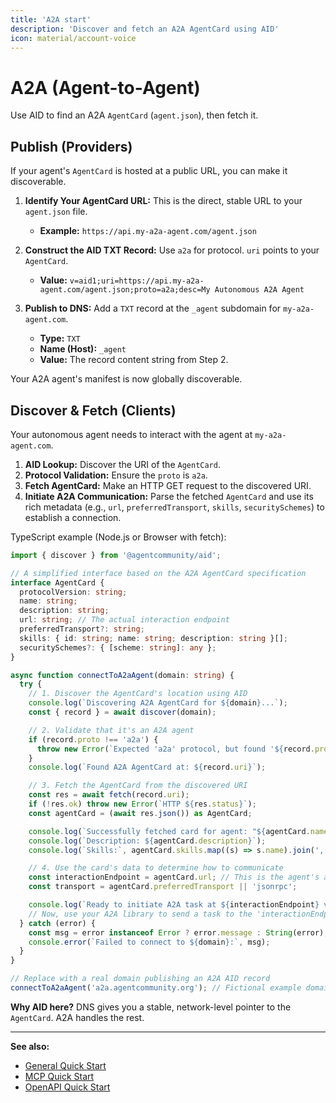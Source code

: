 ```yaml
---
title: 'A2A start'
description: 'Discover and fetch an A2A AgentCard using AID'
icon: material/account-voice
---
```


# A2A (Agent-to-Agent)

Use AID to find an A2A `AgentCard` (`agent.json`), then fetch it.

## Publish (Providers)

If your agent's `AgentCard` is hosted at a public URL, you can make it discoverable.

1.  **Identify Your AgentCard URL:** This is the direct, stable URL to your `agent.json` file.
    - **Example:** `https://api.my-a2a-agent.com/agent.json`

2.  **Construct the AID TXT Record:** Use `a2a` for protocol. `uri` points to your `AgentCard`.
    - **Value:** `v=aid1;uri=https://api.my-a2a-agent.com/agent.json;proto=a2a;desc=My Autonomous A2A Agent`

3.  **Publish to DNS:** Add a `TXT` record at the `_agent` subdomain for `my-a2a-agent.com`.
    - **Type:** `TXT`
    - **Name (Host):** `_agent`
    - **Value:** The record content string from Step 2.

Your A2A agent's manifest is now globally discoverable.

## Discover & Fetch (Clients)

Your autonomous agent needs to interact with the agent at `my-a2a-agent.com`.

1.  **AID Lookup:** Discover the URI of the `AgentCard`.
2.  **Protocol Validation:** Ensure the `proto` is `a2a`.
3.  **Fetch AgentCard:** Make an HTTP GET request to the discovered URI.
4.  **Initiate A2A Communication:** Parse the fetched `AgentCard` and use its rich metadata (e.g., `url`, `preferredTransport`, `skills`, `securitySchemes`) to establish a connection.

TypeScript example (Node.js or Browser with fetch):

```ts
import { discover } from '@agentcommunity/aid';

// A simplified interface based on the A2A AgentCard specification
interface AgentCard {
  protocolVersion: string;
  name: string;
  description: string;
  url: string; // The actual interaction endpoint
  preferredTransport?: string;
  skills: { id: string; name: string; description: string }[];
  securitySchemes?: { [scheme: string]: any };
}

async function connectToA2aAgent(domain: string) {
  try {
    // 1. Discover the AgentCard's location using AID
    console.log(`Discovering A2A AgentCard for ${domain}...`);
    const { record } = await discover(domain);

    // 2. Validate that it's an A2A agent
    if (record.proto !== 'a2a') {
      throw new Error(`Expected 'a2a' protocol, but found '${record.proto}'`);
    }
    console.log(`Found A2A AgentCard at: ${record.uri}`);

    // 3. Fetch the AgentCard from the discovered URI
    const res = await fetch(record.uri);
    if (!res.ok) throw new Error(`HTTP ${res.status}`);
    const agentCard = (await res.json()) as AgentCard;

    console.log(`Successfully fetched card for agent: "${agentCard.name}"`);
    console.log(`Description: ${agentCard.description}`);
    console.log(`Skills:`, agentCard.skills.map((s) => s.name).join(', '));

    // 4. Use the card's data to determine how to communicate
    const interactionEndpoint = agentCard.url; // This is the agent's actual endpoint
    const transport = agentCard.preferredTransport || 'jsonrpc';

    console.log(`Ready to initiate A2A task at ${interactionEndpoint} via ${transport}`);
    // Now, use your A2A library to send a task to the 'interactionEndpoint'...
  } catch (error) {
    const msg = error instanceof Error ? error.message : String(error);
    console.error(`Failed to connect to ${domain}:`, msg);
  }
}

// Replace with a real domain publishing an A2A AID record
connectToA2aAgent('a2a.agentcommunity.org'); // Fictional example domain
```

**Why AID here?** DNS gives you a stable, network-level pointer to the `AgentCard`. A2A handles the rest.

---

**See also:**

- [General Quick Start](./index.md)
- [MCP Quick Start](./quickstart_mcp.md)
- [OpenAPI Quick Start](./quickstart_openapi.md)

